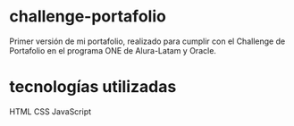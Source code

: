 # challenge-portafolio

Primer versión de mi portafolio, realizado para cumplir con el Challenge de Portafolio en el programa ONE de Alura-Latam y Oracle.

# tecnologías utilizadas

HTML
CSS
JavaScript
